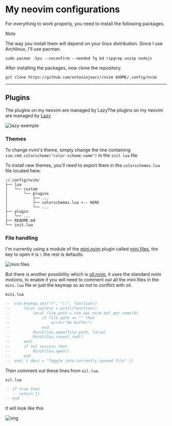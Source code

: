 # My neovim configurations
For everything to work properly, you need to install the following packages.

> [!NOTE]
> The way you install them will depend on your linux distribution. Since I use Archlinux, I'll use pacman.

```fish
sudo pacman -Syu --noconfirm --needed fg bd ripgrep unzip nodejs
```

After installing the packages, now clone the repository.

```fish
git clone https://github.com/antoniojoacir/nvim $HOME/.config/nvim
```

----

## Plugins
The plugins on my neovim are managed by LazyThe plugins on my neovim are managed by [Lazy](https://github.com/folke/lazy.nvim)

![lazy-exemple](https://github.com/user-attachments/assets/556cfe9a-7a2b-480d-a9f8-e27c5bd9faf3)


### Themes
To change nvim's theme, simply change the line containing `vim.cmd.colorscheme("color-scheme-name")` in the `init.lua` file

To install new themes, you'll need to export them in the `colorschemes.lua` file located here:

```
~/.config/nvim/
├── lua
│   └── custom
│       └── plugins
│           ├── ...
│           ├── colorschemes.lua <-- HERE
│           └── ...
├── plugin
│   └── ...
├── README.md
└── init.lua
```

### File handling
I'm currently using a module of the [mini.nvim](https://github.com/echasnovski/mini.nvim) plugin called [mini.files](https://github.com/echasnovski/mini.nvim/blob/main/readmes/mini-files.md), the key to open it is `\` the rest is defaults.

![mini.files](https://github.com/user-attachments/assets/e8b61c0c-3ad9-480d-a79d-d87b0c1dd7b5)

But there is another possibility which is [oil.nvim](https://github.com/stevearc/oil.nvim), it uses the standard nvim motions, to enable it you will need to comment out all the mini.files in the `mini.lua` file or just the keymap so as not to conflict with oil.

`mini.lua`
```lua
--  vim.keymap.set("n", "\\", function()
--      local success = pcall(function()
--          local file_path = vim.api.nvim_buf_get_name(0)
--              if file_path == "" then
--                  error("No buffer")
--              end
--          MiniFiles.open(file_path, false)
-- 		    MiniFiles.reveal_cwd()
--      end)
--      if not success then
-- 	        MiniFiles.open()
-- 	    end
--  end, { desc = "Toggle into currently opened file" })
```

Then comment out these lines from `oil.lua`.

`oil.lua`
```lua
-- if true then
   -- return {}
-- end
```
it will look like this

![img](https://github.com/user-attachments/assets/4f44cb33-2c7c-40d8-8a45-5d692b335dac)
